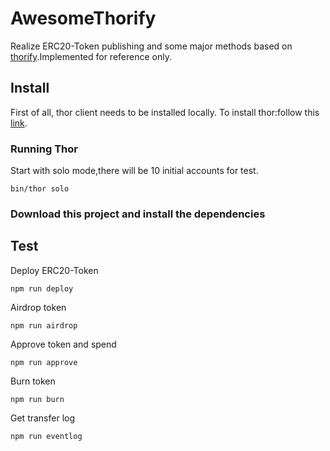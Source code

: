 # AwesomeThorify

Realize ERC20-Token publishing and some major methods based on [thorify](https://github.com/vechain/thorify).Implemented for reference only.

## Install

First of all, thor client needs to be installed locally. To install thor:follow this [link](https://github.com/vechain/thor). 

### Running Thor

Start with solo mode,there will be 10 initial accounts for test.

```
bin/thor solo
```

### Download this project and install the dependencies

## Test

Deploy ERC20-Token
```
npm run deploy
```

Airdrop token
```
npm run airdrop
```

Approve token and spend
```
npm run approve
```

Burn token
```
npm run burn
```

Get transfer log
```
npm run eventlog
```